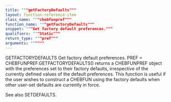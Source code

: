 ```yaml
---
title: """getFactoryDefaults"""
layout: function-reference-item
class_name: """chebfunpref"""
function_name: """getFactoryDefaults"""
snippet: """Get factory default preferences."""
qualifiers: """Static"""
return_type: """pref"""
arguments: """"""
---
```


 GETFACTORYDEFAULTS   Get factory default preferences.
    PREF = CHEBFUNPREF.GETFACTORYDEFAULTS() returns a CHEBFUNPREF
    object with the preferences set to their factory defaults,
    irrespective of the currently defined values of the default
    preferences.  This function is useful if the user wishes to
    construct a CHEBFUN using the factory defaults when other user-set
    defaults are currently in force.
 
  See also SETDEFAULTS.
